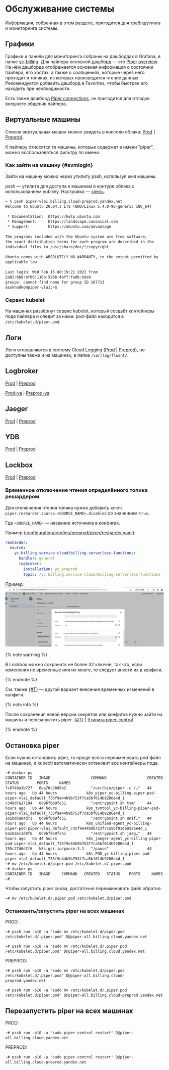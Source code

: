 # Обслуживание системы
Информация, собранная в этом разделе, пригодится для траблшутинга и мониторинга системы.

## Графики
Графики и панели для мониторинга собраны на дашбордах в Grafana, в папке [yc-billing](https://grafana.yandex-team.ru/dashboards/f/aJ2_oTPMk/yc-billing).
Для пайпера основной дашборд — это [Piper overview](https://grafana.yandex-team.ru/d/Hxztspp7z/piper-overview).
На нём дашборде отображается основная информация о состоянии пайпера, его хостах, а также о сообщениях, которые через него проходят и топиках, из которых производится чтение данных.
Рекомендуется добавить дашборд в Favorites, чтобы быстрее его находить при необходимости.

Есть также дашборд [Piper connections](https://grafana.yandex-team.ru/d/Bb4d_ppnk/piper-connections), он пригодится для отладки внешнего общения пайпера.

## Виртуальные машины

Список виртуальных машин можно увидеть в консоли облака: [Prod](https://console.cloud.yandex.ru/folders/yc.billing.service-folder/compute/instances) | [Preprod](https://console-preprod.cloud.yandex.ru/folders/yc.billing.service-folder/compute/instances).

К пайперу относятся те машины, которые содержат в имени "piper", можно воспользоваться фильтру по имени.

### Как зайти на машину {#svmlogin}
Зайти на машину можно через утилиту pssh, используя имя машины.

pssh — утилита для доступа к машинам в контуре облака с использованием yubikey. Настройка — [здесь](https://wiki.yandex-team.ru/cloud/yubikey/).

```shell
~ % pssh piper-vla1.billing.cloud-preprod.yandex.net
Welcome to Ubuntu 20.04.3 LTS (GNU/Linux 5.4.0-96-generic x86_64)

 * Documentation:  https://help.ubuntu.com
 * Management:     https://landscape.canonical.com
 * Support:        https://ubuntu.com/advantage

The programs included with the Ubuntu system are free software;
the exact distribution terms for each program are described in the
individual files in /usr/share/doc/*/copyright.

Ubuntu comes with ABSOLUTELY NO WARRANTY, to the extent permitted by
applicable law.

Last login: Wed Feb 16 08:19:21 2022 from 2a02:6b8:bf00:110b:526b:4bff:fedb:6de9
groups: cannot find name for group ID 167713
asukhodko@piper-vla1:~$
```

### Сервис kubelet
На машинах развёрнут сервис kubelet, который создаёт контейнеры пода пайпера и следит за ними.
pod-файл находится в `/etc/kubelet.d/piper.pod`.

## Логи
Логи отправляются в систему Cloud Logging ([Prod](https://console.cloud.yandex.ru/folders/yc.billing.service-folder/logging/group/e23i7m272uaculnuil1h/logs?size=500) | [Preprod](https://console-preprod.cloud.yandex.ru/folders/yc.billing.service-folder/logging/group/af3n9num4ddavd5bt49m/logs?size=500)), но доступны также и на машинах, в папке `/var/log/fluent/`.

## Logbroker
[Prod](https://logbroker.cloud.yandex.ru/yc-logbroker/accounts/yc.billing.service-cloud?page=browser&type=account) | [Preprod](https://logbroker-preprod.cloud.yandex.ru/yc-logbroker-preprod/accounts/yc.billing.service-cloud?page=browser&type=account)

[Prod-ya](https://lb.yandex-team.ru/logbroker/accounts/yc/?page=browser&type=account) | [Preprod-ya](https://lb.yandex-team.ru/logbroker/accounts/yc/preprod?page=browser&type=directory)

## Jaeger
[Prod](https://jaeger.private-api.ycp.cloud.yandex.net/search?service=yc-billing-piper&start=1645798056395000&end=1645808856395000&limit=100&lookback=2d&maxDuration&minDuration) | [Preprod](https://jaeger.private-api.ycp.cloud-preprod.yandex.net/search?service=yc-billing-piper&start=1645798086409000&end=1645808886410000&limit=100&lookback=2d&maxDuration&minDuration)

## YDB
[Prod](https://monitoring.ydb.yandex-team.ru/tenant/schema?schema=/global/billing/hardware/default/billing/meta/billing_accounts&name=/global/billing&schemaTab=Query&backend=https://ydb.bastion.cloud.yandex-team.ru/billing-dn-vla1.svc.cloud.yandex.net:8765) | [Preprod](https://monitoring.ydb.yandex-team.ru/tenant/schema?schema=%2Fpre-prod_global%2Fbilling&name=%2Fpre-prod_global%2Fbilling&schemaTab=Query&backend=https%3A%2F%2Fydb.bastion.cloud.yandex-team.ru%2Fu-vm-cc80rv1pkc4iue4vl2df-ru-central1-b-lvka-ajyv.cc80rv1pkc4iue4vl2df.ydb.mdb.cloud-preprod.yandex.net%3A8765&clusterName=cloud_preprod_kikimr_global)

## Lockbox
[Prod](https://console.cloud.yandex.ru/folders/yc.billing.service-folder/lockbox/secret/e6q4dv1j8upp5pm4dk3v/overview) | [Preprod](https://console-preprod.cloud.yandex.ru/folders/yc.billing.service-folder/lockbox/secret/fc3s7jddjsff6d65it8m/overview)

### Временное отключение чтения определённого топика решардером
Для отключения чтения топика нужно добавить ключ `piper.resharder.source.<SOURCE_NAME>.disabled` со значением `true`.

Где `<SOURCE_NAME>` — название источника в конфигах.

Пример ([configuration/configs/preprod/piper/resharder.yaml](https://a.yandex-team.ru/arc_vcs/cloud/billing/go/piper/configuration/configs/preprod/piper/resharder.yaml)):
```yaml
resharder:
  source:
    yc.billing.service-cloud/billing-serverless-functions:
      handler: general
      logbroker:
        installation: yc_preprod
        topic: /yc.billing.service-cloud/billing-serverless-functions
```
Пример:
![](_assets/lockbox-topic-disable.png)

{% note warning %}

В Lockbox можно сохранить не более 32 ключей, так что, если изменения не временные или их много, то следует внести их в [конфиги](configs.md).

{% endnote %}

См. также [{#T}](configs.md#local-config) — другой вариант внесения временных изменений в конфиги.

{% note info %}

После сохранения новой версии секретов или конфигов нужно зайти на машины и перезапустить piper.
[{#T}](maintenance.md#svmlogin) | [Утилита piper-control](piper-control.md)

{% endnote %}

## Остановка piper
Если нужно остановить piper, то проще всего переименовать pod-файл на машинах, и kubectl автоматически остановит все контейнеры пода.
```shell
~# docker ps
CONTAINER ID   IMAGE                  COMMAND                  CREATED        STATUS        PORTS     NAMES
7c8749a1b727   6ea70c2b08b2           "/usr/bin/piper -c /…"   44 hours ago   Up 44 hours             k8s_piper_yc-billing-piper-pod-piper-vla1_default_735f9e44b9b753f7ca5bf014b9286e4d_1
c340d7e27104   0d9bf8b9fc51           "/entrypoint.sh tvm"     44 hours ago   Up 44 hours             k8s_tvmtool_yc-billing-piper-pod-piper-vla1_default_735f9e44b9b753f7ca5bf014b9286e4d_1
101bdca84d71   0d9bf8b9fc51           "/entrypoint.sh unif…"   44 hours ago   Up 44 hours             k8s_unified-agent_yc-billing-piper-pod-piper-vla1_default_735f9e44b9b753f7ca5bf014b9286e4d_1
6a10a5c1d0f6   0d9bf8b9fc51           "/entrypoint.sh jaeg…"   44 hours ago   Up 44 hours             k8s_jaeger-agent_yc-billing-piper-pod-piper-vla1_default_735f9e44b9b753f7ca5bf014b9286e4d_1
155c27d6d2f6   k8s.gcr.io/pause:3.1   "/pause"                 44 hours ago   Up 44 hours             k8s_POD_yc-billing-piper-pod-piper-vla1_default_735f9e44b9b753f7ca5bf014b9286e4d_1
~# mv /etc/kubelet.d/piper.pod /etc/kubelet.d/.piper.pod
~# docker ps
CONTAINER ID   IMAGE     COMMAND   CREATED   STATUS    PORTS     NAMES
~#
```

Чтобы запустить piper снова, достаточно переименовать файл обратно:
```shell
~# mv /etc/kubelet.d/.piper.pod /etc/kubelet.d/piper.pod
```

### Остановить/запустить piper на всех машинах
PROD:
```shell
~# pssh run -p10 -a 'sudo mv /etc/kubelet.d/piper.pod /etc/kubelet.d/.piper.pod' D@piper-all.billing.cloud.yandex.net
```
```shell
~# pssh run -p10 -a 'sudo mv /etc/kubelet.d/.piper.pod /etc/kubelet.d/piper.pod' D@piper-all.billing.cloud.yandex.net
```

PREPROD:
```shell
~# pssh run -p10 -a 'sudo mv /etc/kubelet.d/piper.pod /etc/kubelet.d/.piper.pod' D@piper-all.billing.cloud-preprod.yandex.net
```
```shell
~# pssh run -p10 -a 'sudo mv /etc/kubelet.d/.piper.pod /etc/kubelet.d/piper.pod' D@piper-all.billing.cloud-preprod.yandex.net
```

## Перезапустить piper на всех машинах
PROD:
```shell
~# pssh run -p10 -a 'sudo piper-control restart' D@piper-all.billing.cloud.yandex.net
```

PREPROD:
```shell
~# pssh run -p10 -a 'sudo piper-control restart' D@piper-all.billing.cloud-preprod.yandex.net
```
